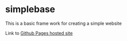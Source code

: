 # simplebase
This is a basic frame work for creating a simple website

Link to [Github Pages hosted site](https://mfiocco.github.io/simplebase)